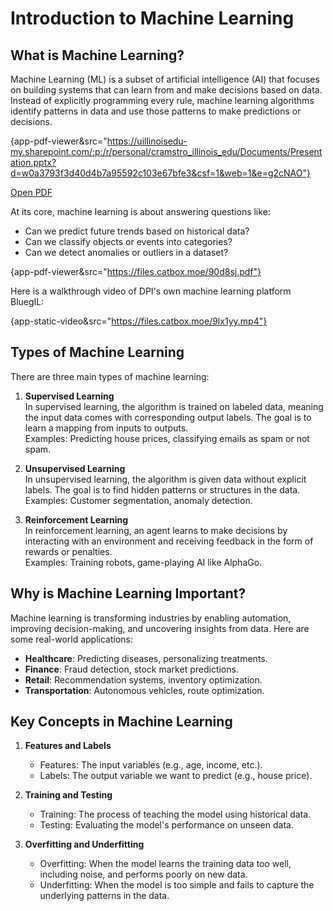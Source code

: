 Introduction to Machine Learning
================================

What is Machine Learning?
-------------------------


Machine Learning (ML) is a subset of artificial intelligence (AI) that focuses on building systems that can learn from and make decisions based on data. Instead of explicitly programming every rule, machine learning algorithms identify patterns in data and use those patterns to make predictions or decisions.

{app-pdf-viewer&src="https://uillinoisedu-my.sharepoint.com/:p:/r/personal/cramstro_illinois_edu/Documents/Presentation.pptx?d=w0a3793f3d40d4b7a95592c103e67bfe3&csf=1&web=1&e=g2cNAO"}

[Open PDF](https://raw.githubusercontent.com/calvin-armstrong-dpi/lp-test-templates/main/resources/images/Presentation-1.pdf)

At its core, machine learning is about answering questions like:

- Can we predict future trends based on historical data?
- Can we classify objects or events into categories?
- Can we detect anomalies or outliers in a dataset?


{app-pdf-viewer&src="https://files.catbox.moe/90d8sj.pdf"}

Here is a walkthrough video of DPI's own machine learning platform BluegIL:

{app-static-video&src="https://files.catbox.moe/9lx1yy.mp4"}

Types of Machine Learning
-------------------------

There are three main types of machine learning:

1. **Supervised Learning**  
   In supervised learning, the algorithm is trained on labeled data, meaning the input data comes with corresponding output labels. The goal is to learn a mapping from inputs to outputs.  
   Examples: Predicting house prices, classifying emails as spam or not spam.

2. **Unsupervised Learning**  
   In unsupervised learning, the algorithm is given data without explicit labels. The goal is to find hidden patterns or structures in the data.  
   Examples: Customer segmentation, anomaly detection.

3. **Reinforcement Learning**  
   In reinforcement learning, an agent learns to make decisions by interacting with an environment and receiving feedback in the form of rewards or penalties.  
   Examples: Training robots, game-playing AI like AlphaGo.

Why is Machine Learning Important?
----------------------------------

Machine learning is transforming industries by enabling automation, improving decision-making, and uncovering insights from data. Here are some real-world applications:

- **Healthcare**: Predicting diseases, personalizing treatments.
- **Finance**: Fraud detection, stock market predictions.
- **Retail**: Recommendation systems, inventory optimization.
- **Transportation**: Autonomous vehicles, route optimization.

Key Concepts in Machine Learning
--------------------------------

1. **Features and Labels**  
   - Features: The input variables (e.g., age, income, etc.).
   - Labels: The output variable we want to predict (e.g., house price).

2. **Training and Testing**  
   - Training: The process of teaching the model using historical data.
   - Testing: Evaluating the model's performance on unseen data.

3. **Overfitting and Underfitting**  
   - Overfitting: When the model learns the training data too well, including noise, and performs poorly on new data.
   - Underfitting: When the model is too simple and fails to capture the underlying patterns in the data.

